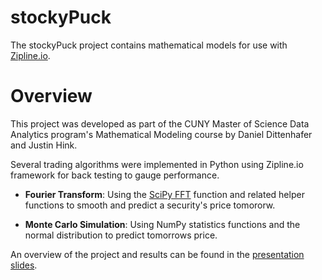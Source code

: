 # stockyPuck
The stockyPuck project contains mathematical models for use with [Zipline.io](https://github.com/quantopian).

# Overview

This project was developed as part of the CUNY Master of Science Data Analytics program's Mathematical Modeling course by Daniel Dittenhafer and Justin Hink.

Several trading algorithms were implemented in Python using Zipline.io framework for back testing to gauge performance. 

* **Fourier Transform**: Using the [SciPy FFT](http://docs.scipy.org/doc/scipy-0.16.1/reference/generated/scipy.fftpack.fft.html) function and related helper functions to smooth and predict a security's price tomororw.

* **Monte Carlo Simulation**: Using NumPy statistics functions and the normal distribution to predict tomorrows price.

An overview of the project and results can be found in the
[presentation slides](https://htmlpreview.github.io/?https://github.com/dwdii/stockyPuck/blob/master/Rmd/Presentation.html#1).

